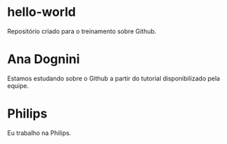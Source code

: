 # hello-world
Repositório criado para o treinamento sobre Github.
# Ana Dognini
Estamos estudando sobre o Github a partir do tutorial disponibilizado pela equipe.
# Philips
Eu trabalho na Philips.